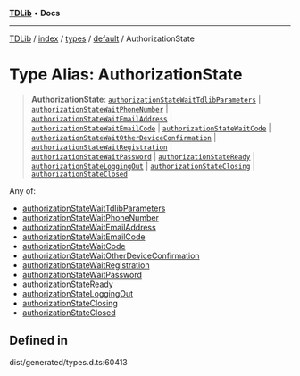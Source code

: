 [**TDLib**](../../../../../../README.md) • **Docs**

***

[TDLib](../../../../../../modules.md) / [index](../../../../../README.md) / [types](../../../README.md) / [default](../README.md) / AuthorizationState

# Type Alias: AuthorizationState

> **AuthorizationState**: [`authorizationStateWaitTdlibParameters`](authorizationStateWaitTdlibParameters.md) \| [`authorizationStateWaitPhoneNumber`](authorizationStateWaitPhoneNumber.md) \| [`authorizationStateWaitEmailAddress`](authorizationStateWaitEmailAddress.md) \| [`authorizationStateWaitEmailCode`](authorizationStateWaitEmailCode.md) \| [`authorizationStateWaitCode`](authorizationStateWaitCode.md) \| [`authorizationStateWaitOtherDeviceConfirmation`](authorizationStateWaitOtherDeviceConfirmation.md) \| [`authorizationStateWaitRegistration`](authorizationStateWaitRegistration.md) \| [`authorizationStateWaitPassword`](authorizationStateWaitPassword.md) \| [`authorizationStateReady`](authorizationStateReady.md) \| [`authorizationStateLoggingOut`](authorizationStateLoggingOut.md) \| [`authorizationStateClosing`](authorizationStateClosing.md) \| [`authorizationStateClosed`](authorizationStateClosed.md)

Any of:
- [authorizationStateWaitTdlibParameters](authorizationStateWaitTdlibParameters.md)
- [authorizationStateWaitPhoneNumber](authorizationStateWaitPhoneNumber.md)
- [authorizationStateWaitEmailAddress](authorizationStateWaitEmailAddress.md)
- [authorizationStateWaitEmailCode](authorizationStateWaitEmailCode.md)
- [authorizationStateWaitCode](authorizationStateWaitCode.md)
- [authorizationStateWaitOtherDeviceConfirmation](authorizationStateWaitOtherDeviceConfirmation.md)
- [authorizationStateWaitRegistration](authorizationStateWaitRegistration.md)
- [authorizationStateWaitPassword](authorizationStateWaitPassword.md)
- [authorizationStateReady](authorizationStateReady.md)
- [authorizationStateLoggingOut](authorizationStateLoggingOut.md)
- [authorizationStateClosing](authorizationStateClosing.md)
- [authorizationStateClosed](authorizationStateClosed.md)

## Defined in

dist/generated/types.d.ts:60413
